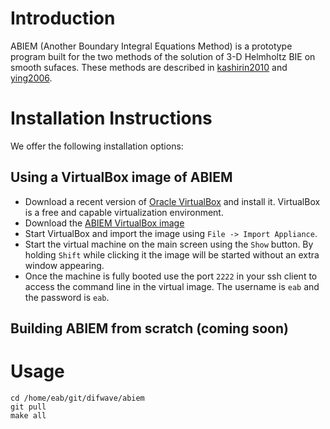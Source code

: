 Introduction
============

ABIEM (Another Boundary Integral Equations Method) is a prototype
program built for the two methods of the solution of 3-D Helmholtz BIE
on smooth sufaces. These methods are described in
[kashirin2010](http://www.icita.org/2010/papers/04-ru-Kashirin.pdf)
and [ying2006](http://mrl.nyu.edu/~dzorin/papers/ying2006h3b.pdf).

Installation Instructions
=========================

We offer the following installation options:

## Using a VirtualBox image of ABIEM

 * Download a recent version of [Oracle VirtualBox](https://www.virtualbox.org/) and install it. VirtualBox is a free and capable virtualization environment.
 * Download the [ABIEM VirtualBox image](https://github.com/boykov/abiem/releases/download/v1.0/abiem.ova)
 * Start VirtualBox and import the image using `File -> Import Appliance`.
 * Start the virtual machine on the main screen using the `Show` button. By holding `Shift` while clicking it the image will be started without an extra window appearing.
 * Once the machine is fully booted use the port `2222` in your ssh client to access the command line in the virtual image. The username is `eab` and the password is `eab`.

## Building ABIEM from scratch (coming soon)

Usage
=====

    cd /home/eab/git/difwave/abiem
    git pull
    make all
